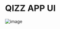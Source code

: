 # QIZZ APP UI

![image](https://github.com/zngbt28hi/webquiz/assets/131242655/5fd242b9-287e-43b3-9166-8a527e031492)
